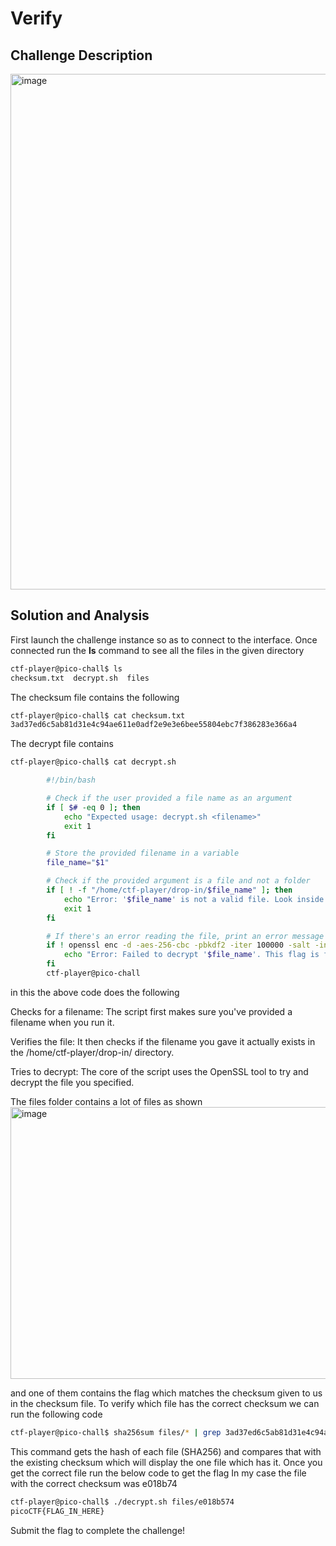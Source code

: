 # Verify 

## Challenge Description 

<img width="918" height="825" alt="image" src="https://github.com/user-attachments/assets/ab18d7d1-491b-4a3f-9442-627043b9e45d" />

## Solution and Analysis 

First launch the challenge instance so as to connect to the interface. Once connected run the **ls** command to see all the files in the given directory 

```bash
ctf-player@pico-chall$ ls
checksum.txt  decrypt.sh  files
```

The checksum file contains the following 

```bash
ctf-player@pico-chall$ cat checksum.txt
3ad37ed6c5ab81d31e4c94ae611e0adf2e9e3e6bee55804ebc7f386283e366a4
```

The decrypt file contains

```bash
ctf-player@pico-chall$ cat decrypt.sh 

        #!/bin/bash

        # Check if the user provided a file name as an argument
        if [ $# -eq 0 ]; then
            echo "Expected usage: decrypt.sh <filename>"
            exit 1
        fi

        # Store the provided filename in a variable
        file_name="$1"

        # Check if the provided argument is a file and not a folder
        if [ ! -f "/home/ctf-player/drop-in/$file_name" ]; then
            echo "Error: '$file_name' is not a valid file. Look inside the 'files' folder with 'ls -R'!"
            exit 1
        fi

        # If there's an error reading the file, print an error message
        if ! openssl enc -d -aes-256-cbc -pbkdf2 -iter 100000 -salt -in "/home/ctf-player/drop-in/$file_name" -k picoCTF; then
            echo "Error: Failed to decrypt '$file_name'. This flag is fake! Keep looking!"
        fi
        ctf-player@pico-chall
```

in this the above code does the following 


  Checks for a filename: The script first makes sure you've provided a filename when you run it.
  
  Verifies the file: It then checks if the filename you gave it actually exists in the /home/ctf-player/drop-in/ directory.
  
  Tries to decrypt: The core of the script uses the OpenSSL tool to try and decrypt the file you specified.

The files folder contains a lot of files as shown 
<img width="652" height="435" alt="image" src="https://github.com/user-attachments/assets/7e2f2214-d620-4337-91ae-121c04368945" />

and one of them contains the flag which matches the checksum given to us in the checksum file. To verify which file has the correct checksum we can run the following code 

```bash
ctf-player@pico-chall$ sha256sum files/* | grep 3ad37ed6c5ab81d31e4c94ae611e0adf2e9e3e6bee55804ebc7f386283e366a4
```

This command gets the hash of each file (SHA256) and compares that with the existing checksum which will display the one file which has it. Once you get the correct file run the below code to get the flag 
In my case the file with the correct checksum was e018b74

```bash
ctf-player@pico-chall$ ./decrypt.sh files/e018b574 
picoCTF{FLAG_IN_HERE}
```

Submit the flag to complete the challenge!
